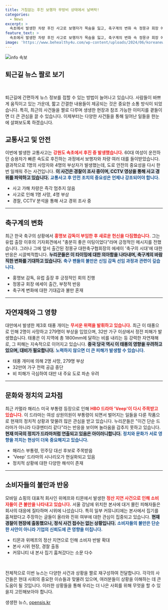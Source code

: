 ```yaml
---
title: 거침없는 후진 보행자 무방비 상태에서 날벼락!
categories:
  - News
excerpt: >
  속초에서 발생한 차량 후진 사고로 보행자가 목숨을 잃고, 축구계의 변화 속 정몽규 회장 에세이에 대한 누리꾼의 공격이 이어집니다. 대만 태풍 개미의 피해와 해리스 부통령의 드라마 역주행, 위메프 소란 속 소식까지, 지금 클릭해보세요!
feature_text: >
  속초에서 발생한 차량 후진 사고로 보행자가 목숨을 잃고, 축구계의 변화 속 정몽규 회장 에세이에 대한 누리꾼의 공격이 이어집니다. 대만 태풍 개미의 피해와 해리스 부통령의 드라마 역주행, 위메프 소란 속 소식까지, 지금 클릭해보세요!
image: 'https://www.behealthy4u.com/wp-content/uploads/2024/06/koreanews.jpg'
---
```


<p><img src="https://www.behealthy4u.com/wp-content/uploads/2024/06/koreanews.jpg" alt="info 속보" /></p>

<h2 data-ke-size="size26">퇴근길 뉴스 짤로 보기</h2>

<p data-ke-size="size16">&nbsp;</p>

<p>퇴근길에 간편하게 뉴스 정보를 접할 수 있는 방법이 늘어나고 있습니다. 사람들이 바쁘게 움직이고 있는 가운데, 짧고 간결한 내용들이 제공되는 것은 중요한 소통 방식이 되었습니다. 특히, 최근의 사건들을 짤로 다루며 생생한 현장과 참조 가능한 이미지를 곁들이면 더 큰 관심을 끌 수 있습니다. 이제부터는 다양한 사건들을 통해 일어난 일들을 한눈에 살펴보도록 하겠습니다.</p>

<h2 data-ke-size="size26">교통사고 및 안전</h2>

<p>이번에 발생한 교통사고는 <b><span style="color: #ee2323;">강원도 속초에서 후진 중 발생했습니다.</span></b> 60대 여성이 운전하던 승용차가 빠른 속도로 후진하는 과정에서 보행자와 차량 여러 대를 들이받았습니다. 결과적으로 1명의 사망자와 4명의 부상자가 발생했는데, 도로 안전의 중요성을 다시 한번 일깨워 주는 사건입니다. <b><span style="background-color: #21538527;">이 사건은 경찰이 조사 중이며, CCTV 영상을 통해 사고 경위를 파악하고 있습니다.</span></b> <b><span style="color: #1a5490;">교통사고 후 안전 조치의 중요성은 언제나 강조되어야 합니다.</span></b></p>

<ul>
  <li>사고 가해 차량은 즉각 멈추지 않음</li>
  <li>사고로 인해 1명 사망, 4명 부상</li>
  <li>경찰, CCTV 분석을 통해 사고 경위 조사 중</li>
</ul>

<hr>

<h2 data-ke-size="size26">축구계의 변화</h2>

<p>최근 한국 축구의 상황에서 <b><span style="color: #ee2323;">홍명보 감독이 부임한 후 새로운 헌신을 다짐했습니다.</span></b> 그는 유럽 출장 이후의 기자회견에서 "충분히 좋은 미팅이었다"라며 긍정적인 메시지를 전했습니다. 그러나 그에 앞서 출간된 정몽규 대한축구협회장의 에세이 '축구의 시대'에 대한 반응은 시끌벅적합니다. <b><span style="background-color: #21538527;">누리꾼들은 이 타이밍에 대한 의아함을 나타내며, 축구계의 바람직한 변화를 기대하고 있습니다.</span></b> <b><span style="color: #1a5490;">축구 팬들의 불만은 신임 감독 선임 과정과 관련이 깊습니다.</span></b></p>

<ul>
  <li>홍명보 감독, 유럽 출장 후 긍정적인 회의 진행</li>
  <li>정몽규 회장 에세이 출간, 부정적 반응</li>
  <li>축구계 변화에 대한 기대감과 불만 혼재</li>
</ul>

<hr>

<h2 data-ke-size="size26">자연재해와 그 영향</h2>

<p>대만에서 발생한 제3호 태풍 개미는 <b><span style="color: #ee2323;">무서운 위력을 발휘하고 있습니다.</span></b> 최근 이 태풍으로 인해 2명이 사망하고 279명이 부상을 입었으며, 32만 가구 이상에서 정전 피해가 발생했습니다. 태풍은 이 지역에 총 1800mm에 달하는 비를 내리는 등 강력한 자연재해로, 그 피해는 지속적으로 이어지고 있습니다. <b><span style="background-color: #21538527;">중국 당국 역시 이 태풍의 영향을 우려하고 있으며, 대비가 필요합니다.</span></b> <b><span style="color: #1a5490;">노력하지 않으면 더 큰 피해가 발생할 수 있습니다.</span></b></p>

<ul>
  <li>태풍 개미에 의해 2명 사망, 279명 부상</li>
  <li>32만여 가구 전력 공급 중단</li>
  <li>비 피해가 극심하여 대만 내 주요 도로 파손 우려</li>
</ul>

<hr>

<h2 data-ke-size="size26">문화와 정치의 교차점</h2>

<p>최근 카멀라 해리스 미국 부통령 등장으로 인해 <b><span style="color: #ee2323;">HBO 드라마 'Veep'이 다시 주목받고 있습니다.</span></b> 이 드라마는 여성 상원의원이 부통령이 되면서 벌어지는 일들을 다룬 작품으로 현재의 정치적 상황과 맞물려 많은 관심을 받고 있습니다. 누리꾼들은 "이건 단순 드라마가 아니라 다큐멘터리 같다"라는 반응을 보이며 놀라움을 감추지 못하고 있습니다. <b><span style="background-color: #21538527;">현재 미국의 정치가 드라마처럼 연출되고 있음은 아이러니합니다.</span></b> <b><span style="color: #1a5490;">정치와 문화가 서로 영향을 끼치는 현상이 더욱 중요해지고 있습니다.</span></b></p>

<ul>
  <li>해리스 부통령, 민주당 대선 후보로 주목받음</li>
  <li>'Veep' 드라마의 시나리오가 현실화되고 있음</li>
  <li>정치적 상황에 대한 다양한 해석이 존재</li>
</ul>

<hr>

<h2 data-ke-size="size26">소비자들의 불만과 반응</h2>

<p>모바일 쇼핑의 대표적 회사인 위메프와 티몬에서 발생한 <b><span style="color: #ee2323;">정산 지연 사건으로 인해 소비자들이 큰 불만을 나타내고 있습니다.</span></b> 서울 강남에 위치한 본사에 대거 몰린 피해자들은 회사의 대응에 질타하며 시위에 나섰습니다. 특히 일부 커뮤니티에는 본사에서 집기를 훔쳐왔다고 주장하는 글들이 올라와 진위 여부에 대한 관심이 집중되고 있습니다. <b><span style="background-color: #21538527;">현재 경찰이 현장에 출동했으나, 정식 사건 접수는 없는 상황입니다.</span></b> <b><span style="color: #1a5490;">소비자들의 불만은 단순한 사안이 아니라 기업의 신뢰도에 큰 영향을 미칩니다.</span></b></p>

<ul>
  <li>티몬과 위메프의 정산 지연으로 인해 소비자 반발 확대</li>
  <li>본사 시위 현장, 경찰 출동</li>
  <li>커뮤니티 내 본사 집기 훔쳐갔다는 소문 다수</li>
</ul>

<p data-ke-size="size16">&nbsp;</p>

<p>전체적으로 이번 뉴스는 다양한 사건과 상황을 짤로 재구성하여 전달합니다. 각각의 사건들은 현대 사회의 중요한 이슈들과 맞물려 있으며, 여러분들이 상황을 이해하는 데 큰 도움이 될 것입니다. 이러한 상황들을 통해 우리는 더 나은 사회를 위해 무엇을 할 수 있을지 고민해보아야 합니다.</p>
생생한 뉴스, <a href="https://opensis.kr" rel="dofollow">opensis.kr</a>


